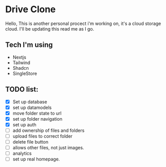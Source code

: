 # Drive Clone

Hello, This is another personal procect i'm working on, it's a cloud storage cloud. I'll be updating this read me as I go.

## Tech I'm using

- Nextjs
- Tailwind
- Shadcn
- SingleStore

## TODO list:

- [x] Set up database
- [x] set up datamodels
- [x] move folder state to url
- [x] set up folder navigation
- [x] set up auth
- [ ] add ownership of files and folders
- [ ] upload files to correct folder
- [ ] delete file button
- [ ] allows other files, not just images.
- [ ] analytics
- [ ] set up real homepage.
